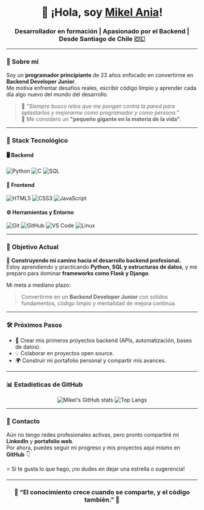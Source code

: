 <!-- Encabezado principal -->
<h1 align="center">👋 ¡Hola, soy <a href="https://github.com/MikelAnia">Mikel Ania</a>!</h1>
<h3 align="center">Desarrollador en formación | Apasionado por el Backend | Desde Santiago de Chile 🇨🇱</h3>

---

### 🚀 Sobre mí

Soy un **programador principiante** de 23 años enfocado en convertirme en **Backend Developer Junior**.  
Me motiva enfrentar desafíos reales, escribir código limpio y aprender cada día algo nuevo del mundo del desarrollo.

> 💬 *“Siempre busco retos que me pongan contra la pared para aplastarlos y mejorarme como programador y como persona.”*  
> 🌱 Me considero un **"pequeño gigante en la materia de la vida"**.

---

### 🧠 Stack Tecnológico

#### 🖥️ Backend
![Python](https://img.shields.io/badge/Python-3776AB?style=for-the-badge&logo=python&logoColor=white)
![C](https://img.shields.io/badge/C-A8B9CC?style=for-the-badge&logo=c&logoColor=black)
![SQL](https://img.shields.io/badge/SQL-003B57?style=for-the-badge&logo=postgresql&logoColor=white)

#### 🎨 Frontend
![HTML5](https://img.shields.io/badge/HTML5-E34F26?style=for-the-badge&logo=html5&logoColor=white)
![CSS3](https://img.shields.io/badge/CSS3-1572B6?style=for-the-badge&logo=css3&logoColor=white)
![JavaScript](https://img.shields.io/badge/JavaScript-F7DF1E?style=for-the-badge&logo=javascript&logoColor=black)

#### ⚙️ Herramientas y Entorno
![Git](https://img.shields.io/badge/Git-F05032?style=for-the-badge&logo=git&logoColor=white)
![GitHub](https://img.shields.io/badge/GitHub-181717?style=for-the-badge&logo=github&logoColor=white)
![VS Code](https://img.shields.io/badge/VSCode-0078D4?style=for-the-badge&logo=visual-studio-code&logoColor=white)
![Linux](https://img.shields.io/badge/Linux-FCC624?style=for-the-badge&logo=linux&logoColor=black)

---

### 🎯 Objetivo Actual

🚧 **Construyendo mi camino hacia el desarrollo backend profesional.**  
Estoy aprendiendo y practicando **Python, SQL y estructuras de datos**, y me preparo para dominar **frameworks como Flask y Django**.  

Mi meta a mediano plazo:  
> Convertirme en un **Backend Developer Junior** con sólidos fundamentos, código limpio y mentalidad de mejora continua.  

---

### 🛠️ Próximos Pasos

- 🧩 Crear mis primeros proyectos backend (APIs, automatización, bases de datos).  
- 💡 Colaborar en proyectos open source.  
- 🌍 Construir mi portafolio personal y compartir mis avances.  

---

### 📊 Estadísticas de GitHub

<div align="center">

![Mikel's GitHub stats](https://github-readme-stats.vercel.app/api?username=MikelAnia&show_icons=true&theme=tokyonight&hide_border=true&bg_color=0d1117)
![Top Langs](https://github-readme-stats.vercel.app/api/top-langs/?username=MikelAnia&layout=compact&theme=tokyonight&hide_border=true&bg_color=0d1117)

</div>

---

### 💬 Contacto

Aún no tengo redes profesionales activas, pero pronto compartiré mi **LinkedIn** y **portafolio web**.  
Por ahora, puedes seguir mi progreso y mis proyectos aquí mismo en **GitHub** 👇  

⭐ Si te gusta lo que hago, ¡no dudes en dejar una estrella o sugerencia!

---

<h3 align="center">🧩 “El conocimiento crece cuando se comparte, y el código también.” 🧠</h3>
